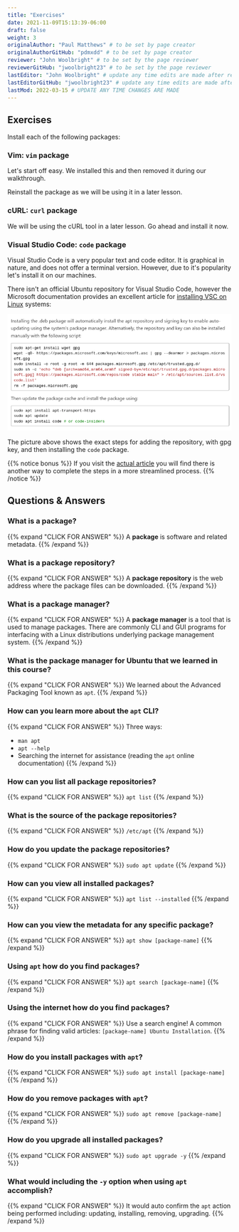 ```yaml
---
title: "Exercises"
date: 2021-11-09T15:13:39-06:00
draft: false
weight: 3
originalAuthor: "Paul Matthews" # to be set by page creator
originalAuthorGitHub: "pdmxdd" # to be set by page creator
reviewer: "John Woolbright" # to be set by the page reviewer
reviewerGitHub: "jwoolbright23" # to be set by the page reviewer
lastEditor: "John Woolbright" # update any time edits are made after review
lastEditorGitHub: "jwoolbright23" # update any time edits are made after review
lastMod: 2022-03-15 # UPDATE ANY TIME CHANGES ARE MADE
---
```


## Exercises

Install each of the following packages:

### Vim: `vim` package

Let's start off easy. We installed this and then removed it during our walkthrough. 

Reinstall the package as we will be using it in a later lesson.

### cURL: `curl` package

We will be using the cURL tool in a later lesson. Go ahead and install it now.

### Visual Studio Code: `code` package

Visual Studio Code is a very popular text and code editor. It is graphical in nature, and does not offer a terminal version. However, due to it's popularity let's install it on our machines.

There isn't an official Ubuntu repository for Visual Studio Code, however the Microsoft documentation provides an excellent article for [installing VSC on Linux](https://code.visualstudio.com/docs/setup/linux) systems:

![code installation instructions](pictures/code-installation-instructions.png?classes=border)

The picture above shows the exact steps for adding the repository, with gpg key, and then installing the `code` package.

{{% notice bonus %}}
If you visit the [actual article](https://code.visualstudio.com/docs/setup/linux) you will find there is another way to complete the steps in a more streamlined process.
{{% /notice %}}

## Questions & Answers

### What is a package?

{{% expand "CLICK FOR ANSWER" %}}
A **package** is software and related metadata.
{{% /expand %}}

### What is a package repository?

{{% expand "CLICK FOR ANSWER" %}}
A **package repository** is the web address where the package files can be downloaded.
{{% /expand %}}

### What is a package manager?

{{% expand "CLICK FOR ANSWER" %}}
A **package manager** is a tool that is used to manage packages. There are commonly CLI and GUI programs for interfacing with a Linux distributions underlying package management system.
{{% /expand %}}

### What is the package manager for Ubuntu that we learned in this course?

{{% expand "CLICK FOR ANSWER" %}}
We learned about the Advanced Packaging Tool known as `apt`.
{{% /expand %}}

### How can you learn more about the `apt` CLI?

{{% expand "CLICK FOR ANSWER" %}}
Three ways:
- `man apt`
- `apt --help`
- Searching the internet for assistance (reading the `apt` online documentation)
{{% /expand %}}

### How can you list all package repositories?

{{% expand "CLICK FOR ANSWER" %}}
`apt list`
{{% /expand %}}

### What is the source of the package repositories?

{{% expand "CLICK FOR ANSWER" %}}
`/etc/apt`
{{% /expand %}}

### How do you update the package repositories?

{{% expand "CLICK FOR ANSWER" %}}
`sudo apt update`
{{% /expand %}}

### How can you view all installed packages?

{{% expand "CLICK FOR ANSWER" %}}
`apt list --installed`
{{% /expand %}}

### How can you view the metadata for any specific package?

{{% expand "CLICK FOR ANSWER" %}}
`apt show [package-name]`
{{% /expand %}}

### Using `apt` how do you find packages?

{{% expand "CLICK FOR ANSWER" %}}
`apt search [package-name]`
{{% /expand %}}

### Using the internet how do you find packages?

{{% expand "CLICK FOR ANSWER" %}}
Use a search engine! A common phrase for finding valid articles: `[package-name] Ubuntu Installation`.
{{% /expand %}}

### How do you install packages with `apt`?

{{% expand "CLICK FOR ANSWER" %}}
`sudo apt install [package-name]`
{{% /expand %}}

### How do you remove packages with `apt`?

{{% expand "CLICK FOR ANSWER" %}}
`sudo apt remove [package-name]`
{{% /expand %}}

### How do you upgrade all installed packages?

{{% expand "CLICK FOR ANSWER" %}}
`sudo apt upgrade -y`
{{% /expand %}}

### What would including the `-y` option when using `apt` accomplish?

{{% expand "CLICK FOR ANSWER" %}}
It would auto confirm the `apt` action being performed including: updating, installing, removing, upgrading.
{{% /expand %}}
